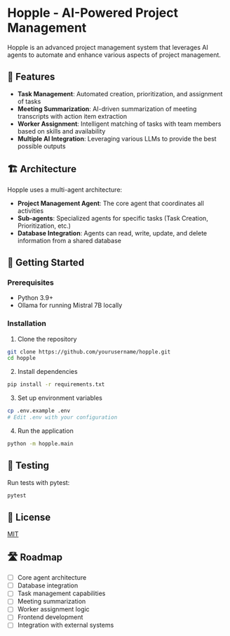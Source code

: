# Hopple - AI-Powered Project Management

Hopple is an advanced project management system that leverages AI agents to automate and enhance various aspects of project management.

## 🌟 Features

- **Task Management**: Automated creation, prioritization, and assignment of tasks
- **Meeting Summarization**: AI-driven summarization of meeting transcripts with action item extraction
- **Worker Assignment**: Intelligent matching of tasks with team members based on skills and availability
- **Multiple AI Integration**: Leveraging various LLMs to provide the best possible outputs

## 🏗️ Architecture

Hopple uses a multi-agent architecture:

- **Project Management Agent**: The core agent that coordinates all activities
- **Sub-agents**: Specialized agents for specific tasks (Task Creation, Prioritization, etc.)
- **Database Integration**: Agents can read, write, update, and delete information from a shared database

## 🚀 Getting Started

### Prerequisites

- Python 3.9+
- Ollama for running Mistral 7B locally

### Installation

1. Clone the repository

```bash
git clone https://github.com/yourusername/hopple.git
cd hopple
```

2. Install dependencies

```bash
pip install -r requirements.txt
```

3. Set up environment variables

```bash
cp .env.example .env
# Edit .env with your configuration
```

4. Run the application

```bash
python -m hopple.main
```

## 🧪 Testing

Run tests with pytest:

```bash
pytest
```

## 📝 License

[MIT](LICENSE)

## 🛣️ Roadmap

- [ ] Core agent architecture
- [ ] Database integration
- [ ] Task management capabilities
- [ ] Meeting summarization
- [ ] Worker assignment logic
- [ ] Frontend development
- [ ] Integration with external systems

